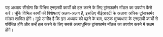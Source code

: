 यह अध्याय सीखेगा कि विभिन्न एनएलपी कार्यों को हल करने के लिए ट्रांसफार्मर मॉडल का उपयोग कैसे करें। चूंकि विभिन्न कार्यों की विशेषताएं अलग-अलग हैं, इसलिए बीईआरटी के अलावा अधिक ट्रांसफार्मर मॉडल शामिल होंगे।
मुझे उम्मीद है कि इस अध्याय को पढ़ने के बाद, पाठक मुख्यधारा के एनएलपी कार्यों से परिचित होंगे और उन्हें हल करने के लिए सबसे अत्याधुनिक ट्रांसफार्मर मॉडल का उपयोग करने में सक्षम होंगे।